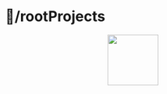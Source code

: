 # 🦈/rootProjects

<div align="center">
  <img src="https://cdn.discordapp.com/attachments/647135110201737227/891678453294837760/rootn2.png" style="width: 100px;"> 
</div>
